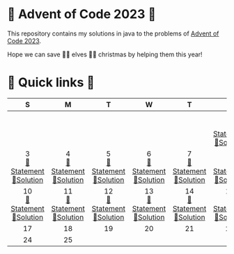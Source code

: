 # 🎅 Advent of Code 2023 🤶

This repository contains my solutions in java to the problems of [Advent of Code 2023](https://adventofcode.com/2023).

Hope we can save 🧝‍♀️ elves 🧝‍♂️ christmas by helping them this year!

# 🎄 Quick links 🎄

|                                                              S 	                                                               |                                                              M 	                                                               |                                                              T 	                                                               |                                                              W 	                                                               |                                                              T 	                                                               |                                                              F 	                                                               | S 	                    |
|:------------------------------------------------------------------------------------------------------------------------------:|:------------------------------------------------------------------------------------------------------------------------------:|:------------------------------------------------------------------------------------------------------------------------------:|:------------------------------------------------------------------------------------------------------------------------------:|:------------------------------------------------------------------------------------------------------------------------------:|:------------------------------------------------------------------------------------------------------------------------------:|:-:	                    |
|                                                                                                                                |                                                                                                                                |                                                                                                                                |                                                                                                                                |                                                                                                                                |  1<br/>[📜Statement](https://adventofcode.com/2023/day/1)<br/>[🚀Solution](java/src/main/java/fr/rk/aoc/challenge/Day1.java)   |2<br/>[📜Statement](https://adventofcode.com/2023/day/2)<br/>[🚀Solution](java/src/main/java/fr/rk/aoc/challenge/Day2.java)
|  3<br/>[📜Statement](https://adventofcode.com/2023/day/3)<br/>[🚀Solution](java/src/main/java/fr/rk/aoc/challenge/Day3.java)   |  4<br/>[📜Statement](https://adventofcode.com/2023/day/4)<br/>[🚀Solution](java/src/main/java/fr/rk/aoc/challenge/Day4.java)   |  5<br/>[📜Statement](https://adventofcode.com/2023/day/5)<br/>[🚀Solution](java/src/main/java/fr/rk/aoc/challenge/Day5.java)   |  6<br/>[📜Statement](https://adventofcode.com/2023/day/6)<br/>[🚀Solution](java/src/main/java/fr/rk/aoc/challenge/Day6.java)   |  7<br/>[📜Statement](https://adventofcode.com/2023/day/7)<br/>[🚀Solution](java/src/main/java/fr/rk/aoc/challenge/Day7.java)   |  8<br/>[📜Statement](https://adventofcode.com/2023/day/8)<br/>[🚀Solution](java/src/main/java/fr/rk/aoc/challenge/Day8.java)   |9<br/>[📜Statement](https://adventofcode.com/2023/day/9)<br/>[🚀Solution](java/src/main/java/fr/rk/aoc/challenge/Day9.java)
| 10<br/>[📜Statement](https://adventofcode.com/2023/day/10)<br/>[🚀Solution](java/src/main/java/fr/rk/aoc/challenge/Day10.java) | 11<br/>[📜Statement](https://adventofcode.com/2023/day/11)<br/>[🚀Solution](java/src/main/java/fr/rk/aoc/challenge/Day11.java) | 12<br/>[📜Statement](https://adventofcode.com/2023/day/12)<br/>[🚀Solution](java/src/main/java/fr/rk/aoc/challenge/Day12.java) | 13<br/>[📜Statement](https://adventofcode.com/2023/day/13)<br/>[🚀Solution](java/src/main/java/fr/rk/aoc/challenge/Day13.java) | 14<br/>[📜Statement](https://adventofcode.com/2023/day/14)<br/>[🚀Solution](java/src/main/java/fr/rk/aoc/challenge/Day14.java) | 15<br/>[📜Statement](https://adventofcode.com/2023/day/15)<br/>[🚀Solution](java/src/main/java/fr/rk/aoc/challenge/Day15.java) |16
|                                                               17                                                               |                                                               18                                                               |                                                               19                                                               |                                                               20                                                               |                                                               21                                                               |                                                               22                                                               |23
|                                                               24                                                               |                                                               25                                                               |                                                                                                                                |                                                                                                                                |                                                                                                                                |                                                                                                                                |